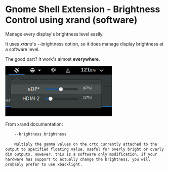# Gnome Shell Extension - Brightness Control using xrand (software)

Manage every display's brightness level easily.

It uses _xrand_'s --brightness option, so it does manage display brightness at a software level.

The good part? It work's almost **everywhere**.

![Screenshot](/screenshot.png)


From xrand documentation:

```
    --brightness brightness

    Multiply the gamma values on the crtc currently attached to the output to specified floating value. Useful for overly bright or overly dim outputs. However, this is a software only modification, if your hardware has support to actually change the brightness, you will probably prefer to use xbacklight.
```


